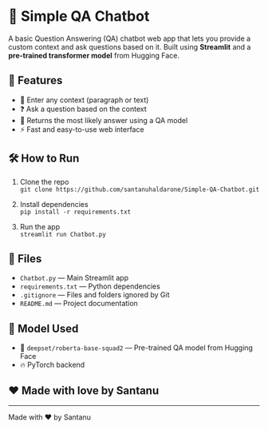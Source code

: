 # 🧠 Simple QA Chatbot

A basic Question Answering (QA) chatbot web app that lets you provide a custom context and ask questions based on it. Built using **Streamlit** and a **pre-trained transformer model** from Hugging Face.

## 🔧 Features

- 📝 Enter any context (paragraph or text)
- ❓ Ask a question based on the context
- 🤖 Returns the most likely answer using a QA model
- ⚡ Fast and easy-to-use web interface

## 🛠 How to Run

1. Clone the repo  
   `git clone https://github.com/santanuhaldarone/Simple-QA-Chatbot.git`

2. Install dependencies  
   `pip install -r requirements.txt`

3. Run the app  
   `streamlit run Chatbot.py`

## 📁 Files

- `Chatbot.py` — Main Streamlit app
- `requirements.txt` — Python dependencies
- `.gitignore` — Files and folders ignored by Git
- `README.md` — Project documentation

## 🧠 Model Used

- 🤗 `deepset/roberta-base-squad2` — Pre-trained QA model from Hugging Face
- 🔥 PyTorch backend

## ❤️ Made with love by Santanu

---

Made with ❤️ by Santanu
